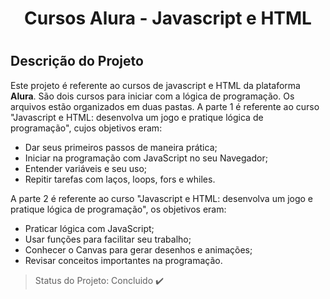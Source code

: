 <h1 align="center"> Cursos Alura - Javascript e HTML<h1>

## Descrição do Projeto
Este projeto é referente ao cursos de javascript e HTML da plataforma **Alura**. São dois cursos para iniciar com a lógica de programação. Os arquivos estão organizados em duas pastas. A parte 1 é referente ao curso "Javascript e HTML: desenvolva um jogo e pratique lógica de programação", cujos objetivos eram:
* Dar seus primeiros passos de maneira prática;
* Iniciar na programação com JavaScript no seu Navegador;
* Entender variáveis e seu uso;
* Repitir tarefas com laços, loops, fors e whiles.

A parte 2 é referente ao curso "Javascript e HTML: desenvolva um jogo e pratique lógica de programação", os objetivos eram:
* Praticar lógica com JavaScript;
* Usar funções para facilitar seu trabalho;
* Conhecer o Canvas para gerar desenhos e animações;
* Revisar conceitos importantes na programação.


> Status do Projeto: Concluido :heavy_check_mark:
